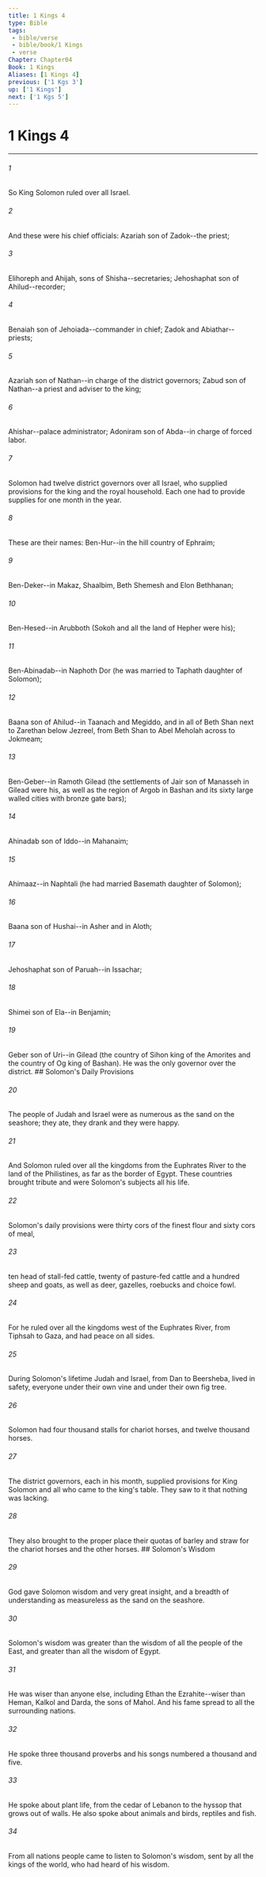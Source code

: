 ```yaml
---
title: 1 Kings 4
type: Bible
tags:
 - bible/verse
 - bible/book/1 Kings
 - verse
Chapter: Chapter04
Book: 1 Kings
Aliases: [1 Kings 4]
previous: ['1 Kgs 3']
up: ['1 Kings']
next: ['1 Kgs 5']
---
```

# 1 Kings 4

***


###### 1 
So King Solomon ruled over all Israel. 

###### 2 
And these were his chief officials: Azariah son of Zadok--the priest; 

###### 3 
Elihoreph and Ahijah, sons of Shisha--secretaries; Jehoshaphat son of Ahilud--recorder; 

###### 4 
Benaiah son of Jehoiada--commander in chief; Zadok and Abiathar--priests; 

###### 5 
Azariah son of Nathan--in charge of the district governors; Zabud son of Nathan--a priest and adviser to the king; 

###### 6 
Ahishar--palace administrator; Adoniram son of Abda--in charge of forced labor. 

###### 7 
Solomon had twelve district governors over all Israel, who supplied provisions for the king and the royal household. Each one had to provide supplies for one month in the year. 

###### 8 
These are their names: Ben-Hur--in the hill country of Ephraim; 

###### 9 
Ben-Deker--in Makaz, Shaalbim, Beth Shemesh and Elon Bethhanan; 

###### 10 
Ben-Hesed--in Arubboth (Sokoh and all the land of Hepher were his); 

###### 11 
Ben-Abinadab--in Naphoth Dor (he was married to Taphath daughter of Solomon); 

###### 12 
Baana son of Ahilud--in Taanach and Megiddo, and in all of Beth Shan next to Zarethan below Jezreel, from Beth Shan to Abel Meholah across to Jokmeam; 

###### 13 
Ben-Geber--in Ramoth Gilead (the settlements of Jair son of Manasseh in Gilead were his, as well as the region of Argob in Bashan and its sixty large walled cities with bronze gate bars); 

###### 14 
Ahinadab son of Iddo--in Mahanaim; 

###### 15 
Ahimaaz--in Naphtali (he had married Basemath daughter of Solomon); 

###### 16 
Baana son of Hushai--in Asher and in Aloth; 

###### 17 
Jehoshaphat son of Paruah--in Issachar; 

###### 18 
Shimei son of Ela--in Benjamin; 

###### 19 
Geber son of Uri--in Gilead (the country of Sihon king of the Amorites and the country of Og king of Bashan). He was the only governor over the district. ## Solomon's Daily Provisions 

###### 20 
The people of Judah and Israel were as numerous as the sand on the seashore; they ate, they drank and they were happy. 

###### 21 
And Solomon ruled over all the kingdoms from the Euphrates River to the land of the Philistines, as far as the border of Egypt. These countries brought tribute and were Solomon's subjects all his life. 

###### 22 
Solomon's daily provisions were thirty cors of the finest flour and sixty cors of meal, 

###### 23 
ten head of stall-fed cattle, twenty of pasture-fed cattle and a hundred sheep and goats, as well as deer, gazelles, roebucks and choice fowl. 

###### 24 
For he ruled over all the kingdoms west of the Euphrates River, from Tiphsah to Gaza, and had peace on all sides. 

###### 25 
During Solomon's lifetime Judah and Israel, from Dan to Beersheba, lived in safety, everyone under their own vine and under their own fig tree. 

###### 26 
Solomon had four thousand stalls for chariot horses, and twelve thousand horses. 

###### 27 
The district governors, each in his month, supplied provisions for King Solomon and all who came to the king's table. They saw to it that nothing was lacking. 

###### 28 
They also brought to the proper place their quotas of barley and straw for the chariot horses and the other horses. ## Solomon's Wisdom 

###### 29 
God gave Solomon wisdom and very great insight, and a breadth of understanding as measureless as the sand on the seashore. 

###### 30 
Solomon's wisdom was greater than the wisdom of all the people of the East, and greater than all the wisdom of Egypt. 

###### 31 
He was wiser than anyone else, including Ethan the Ezrahite--wiser than Heman, Kalkol and Darda, the sons of Mahol. And his fame spread to all the surrounding nations. 

###### 32 
He spoke three thousand proverbs and his songs numbered a thousand and five. 

###### 33 
He spoke about plant life, from the cedar of Lebanon to the hyssop that grows out of walls. He also spoke about animals and birds, reptiles and fish. 

###### 34 
From all nations people came to listen to Solomon's wisdom, sent by all the kings of the world, who had heard of his wisdom. 
